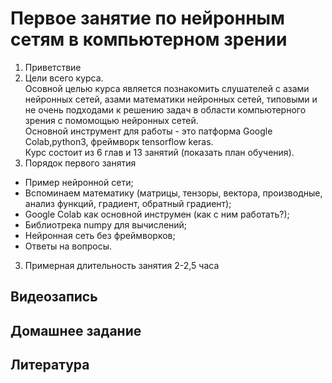 # Первое занятие по нейронным сетям в компьютерном зрении

1) Приветствие
2) Цели всего курса.<br>Осовной целью курса является познакомить слушателей с азами нейронных сетей, азами математики нейронных сетей, типовыми и не очень подходами к решению задач в области компьютерного зрения с помомощью нейронных сетей.<br>Основной инструмент для работы - это патформа Google Colab,python3, фреймворк tensorflow keras.<br>Курс состоит из 6 глав и 13 занятий (показать план обучения).
2) Порядок первого занятия
- Пример нейронной сети;
- Вспоминаем математику (матрицы, тензоры, вектора, производные, анализ функций, градиент, обратный градиент);
- Google Colab как основной инструмен (как с ним работать?);
- Библиотрека numpy для вычислений;
- Нейронная сеть без фреймворков;
- Ответы на вопросы.
3) Примерная длительность занятия 2-2,5 часа


## Видеозапись

## Домашнее задание

## Литература

